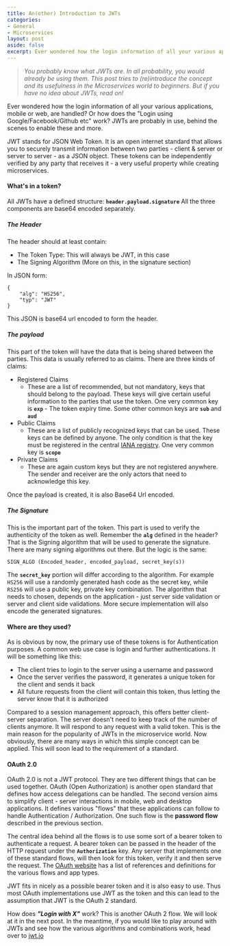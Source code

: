 ```yaml
---
title: An(other) Introduction to JWTs
categories:
- General
- Microservices
layout: post
aside: false
excerpt: Ever wondered how the login information of all your various applications, mobile or web, are handled? Or how does the "Login using Google/Facebook/Github etc" work? JWTs are probably in use, behind the scenes to enable these and more.
---
```

>_You probably know what JWTs are. In all probability, you would already be using them. This post tries to (re)introduce the concept and its usefulness in the Microservices world to beginners. But if you have no idea about JWTs, read on!_

Ever wondered how the login information of all your various applications, mobile or web, are handled? Or how does the "Login using Google/Facebook/Github etc" work? JWTs are probably in use, behind the scenes to enable these and more. 

JWT stands for JSON Web Token. It is an open internet standard that allows you to securely transmit information between two parties - client & server or server to server - as a JSON object. These tokens can be independently verified by any party that receives it - a very useful property while creating microservices.

#### What's in a token?
All JWTs have a defined structure: **`header.payload.signature`**
All the three components are base64 encoded separately.

##### The Header
The header should at least contain:
* The Token Type: This will always be JWT, in this case
* The Signing Algorithm (More on this, in the signature section)

In JSON form:
```
{
    "alg": "HS256",
    "typ": "JWT"
}
```

This JSON is base64 url encoded to form the header.

##### The payload
This part of the token will have the data that is being shared between the parties. This data is usually referred to as claims. There are three kinds of claims:
* Registered Claims
    - These are a list of recommended, but not mandatory, keys that should belong to the payload. These keys will give certain useful information to the parties that use the token. One very common key is **`exp`** - The token expiry time. Some other common keys are **`sub`** and **`aud`**
* Public Claims
    - These are a list of publicly recognized keys that can be used. These keys can be defined by anyone. The only condition is that the key must be registered in the central [IANA registry](https://www.iana.org/assignments/jwt/jwt.xhtml). One very common key is **`scope`**
* Private Claims
    - These are again custom keys but they are not registered anywhere. The sender and receiver are the only actors that need to acknowledge this key.

Once the payload is created, it is also Base64 Url encoded.

##### The Signature
This is the important part of the token. This part is used to verify the authenticity of the token as well. Remember the **`alg`** defined in the header? That is the Signing algorithm that will be used to generate the signature. There are many signing algorithms out there. But the logic is the same:
```
SIGN_ALGO (Encoded_header, encoded_payload, secret_key(s))
```
The **`secret_key`** portion will differ according to the algorithm. For example `HS256` will use a randomly generated hash code as the secret key, while `RS256` will use a public key, private key combination. The algorithm that needs to chosen, depends on the application - just server side validation or server and client side validations. More secure implementation will also encode the generated signatures.

#### Where are they used?
As is obvious by now, the primary use of these tokens is for Authentication purposes. A common web use case is login and further authentications. It will be something like this:
* The client tries to login to the server using a username and password
* Once the server verifies the password, it generates a unique token for the client and sends it back
* All future requests from the client will contain this token, thus letting the server know that it is authorized

Compared to a session management approach, this offers better client-server separation. The server doesn't need to keep track of the number of clients anymore. It will respond to any request with a valid token. This is the main reason for the popularity of JWTs in the microservice world.
Now obviously, there are many ways in which this simple concept can be applied. This will soon lead to the requirement of a standard. 

#### OAuth 2.0
OAuth 2.0 is not a JWT protocol. They are two different things that can be used together. OAuth (Open Authorization) is another open standard that defines how access delegations can be handled. The second version aims to simplify client - server interactions in mobile, web and desktop applications. It defines various "flows" that these applications can follow to handle Authentication / Authorization. One such flow is the **password flow** described in the previous section.

The central idea behind all the flows is to use some sort of a bearer token to authenticate a request. A bearer token can be passed in the header of the HTTP request under the **`Authorization`** key. Any server that implements one of these standard flows, will then look for this token, verify it and then serve the request. The [OAuth website](https://oauth.net/2/) has a list of references and definitions for the various flows and app types.

JWT fits in nicely as a possible bearer token and it is also easy to use. Thus most OAuth implementations use JWT as the token and this can lead to the assumption that JWT is the OAuth 2 standard.

How does **_"Login with X"_** work? This is another OAuth 2 flow. We will look at it in the next post. In the meantime, if you would like  to play around with JWTs and see how the various algorithms and combinations work, head over to [jwt.io](https://jwt.io/#debugger-io)